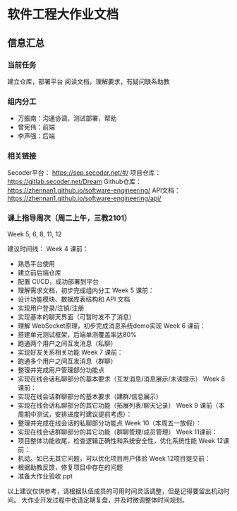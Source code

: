 # 软件工程大作业文档

## 信息汇总

### 当前任务

建立仓库，部署平台
阅读文档，理解要求，有疑问联系助教

### 组内分工

- 万振南：沟通协调，测试部署，帮助
- 曾宪伟：前端
- 李声强：后端

### 相关链接
 
Secoder平台：
https://sep.secoder.net/#/
项目仓库：
https://gitlab.secoder.net/Dream
Github仓库：
https://zhennan1.github.io/software-engineering/
API文档：
https://zhennan1.github.io/software-engineering/api/

### 课上指导周次（周二上午，三教2101）

Week 5, 6, 8, 11, 12

建议时间线：
Week 4 课前：
- 熟悉平台使用
- 建立前后端仓库
- 配置 CI/CD，成功部署到平台
- 理解需求文档，初步完成组内分工
Week 5 课前：
- 设计功能模块、数据库表结构和 API 文档
- 实现用户登录/注销/注册
- 实现基本的聊天界面（可暂时发不了消息）
- 理解 WebSocket原理，初步完成消息系统demo实现
Week 6 课前：
- 搭建单元测试框架，后端单测覆盖率达80%
- 跑通两个用户之间互发消息（私聊）
- 实现好友关系相关功能
Week 7 课前：
- 跑通多个用户之间互发消息（群聊）
- 整理并完成用户管理部分功能点
- 实现在线会话私聊部分的基本要求（互发消息/消息展示/未读提示）
Week 8 课前：
- 实现在线会话群聊部分的基本要求（建群/信息展示）
- 实现在线会话私聊部分的其它功能（拓展列表/聊天记录）
Week 9 课前（本周期中测试，安排进度时建议提前考虑）：
- 整理并完成在线会话的私聊部分功能点
Week 10（本周五一放假）：
- 实现在线会话群聊部分的其它功能（群聊管理/成员管理）
Week 11课前：
- 项目整体功能收尾，检查逻辑正确性和系统安全性，优化系统性能
Week 12课前：
- 机动。如已无其它问题，可以优化项目用户体验
Week 12项目提交前：
- 根据助教反馈，修复项目中存在的问题
- 准备大作业验收 ppt

以上建议仅供参考，请根据队伍成员的可用时间灵活调整，但是记得要留出机动时间。
大作业开发过程中也请定期复盘，并及时微调整体时间规划。
